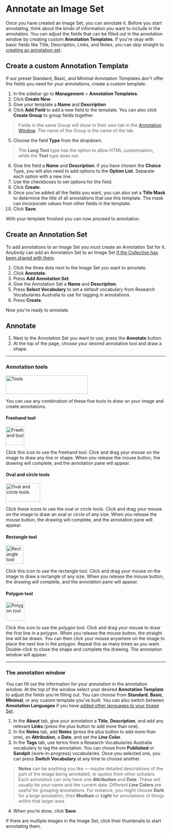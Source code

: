 # Annotate an Image Set

Once you have created an Image Set, you can annotate it. Before you start annotating, think about the kinds of information you want to include in the annotation. You can adjust the fields that can be filled out in the annotation window by creating custom **Annotation Templates**. If you're okay with basic fields like Title, Description, Links, and Notes, you can skip straight to [creating an annotation set](https://systemik-solutions.github.io/Glycerine_Guide/4.%20Annotate%20an%20Image%20Set/Annotate%20an%20Image%20Set.html#create-an-annotation-set).

## Create a custom Annotation Template

If our preset Standard, Basic, and Minimal Annotation Templates don't offer the fields you need for your annotations, create a custom template.

1. In the sidebar go to **Management** > **Annotation Templates**.
2. Click **Create New**.
3. Give your template a **Name** and **Description**
4. Click **Add Field** to add a new field to the template. You can also click **Create Group** to group fields together.

> Fields in the same Group will show in their own tab in the [Annotation Window](https://systemik-solutions.github.io/Glycerine_Guide/4.%20Annotate%20an%20Image%20Set/Annotate%20an%20Image%20Set.html#the-annotation-window). The name of the Group is the name of the tab.

5. Choose the field **Type** from the dropdown.

> The **Long Text** type has the option to allow HTML customisation, while the **Text** type does not.

6. Give the field a **Name** and **Description**. If you have chosen the **Choice** Type, you will also need to add options to the **Option List**. Separate each option with a new line.
7. Use the checkboxes to set options for the field.
8. Click **Create**.
9. Once you've added all the fields you want, you can also set a **Title Mask** to determine the title of all annotations that use this template. The mask can incorporate values from other fields in the template.
10. Click **Save**.

With your template finished you can now proceed to annotation.

## Create an Annotation Set

To add annotations to an Image Set you must create an Annotation Set for it. Anybody can add an Annotation Set to an Image Set [if the Collection has been shared with them](https://systemik-solutions.github.io/image_annotation_site/2.%20Share%20a%20Collection/Share%20a%20Collection.html).

1.	Click the three dots next to the Image Set you want to annotate.
2.	Click **Annotate**.
3.	Press **Add Annotation Set**.
4.	Give the Annotation Set a **Name** and **Description**.
5.	Press **Select Vocabulary** to set a default vocabulary from Research Vocabularies Australia to use for tagging in annotations.
6.	Press **Create**.

Now you're ready to annotate.

## Annotate

1.	Next to the Annotation Set you want to use, press the **Annotate** button.
2.	At the top of the page, choose your desired annotation tool and draw a shape.

***
### Annotation tools

<img width="258" height="58" alt="Tools" src="https://github.com/user-attachments/assets/024def09-d1fe-4d5c-ac76-f49d88af50c8" />

You can use any combination of these five tools to draw on your image and create annotations.

#### Freehand tool

<img width="58" height="58" alt="Freehand tool" src="https://github.com/user-attachments/assets/b6a4012e-6661-4a01-be9e-8faad052e7a6" />

Click this icon to use the freehand tool. Click and drag your mouse on the image to draw any line or shape. When you release the mouse button, the drawing will complete, and the annotation pane will appear.

#### Oval and circle tools
  
<img width="108" height="58" alt="Oval and circle tools" src="https://github.com/user-attachments/assets/15ef8ed4-8502-450b-9723-1f9f3dd37f5d" />

Click these icons to use the oval or circle tools. Click and drag your mouse on the image to draw an oval or circle of any size. When you release the mouse button, the drawing will complete, and the annotation pane will appear.

#### Rectangle tool

<img width="55" height="58" alt="Rectangle tool" src="https://github.com/user-attachments/assets/4883cbd9-b8a3-4275-8510-47d822e078a2" />

Click this icon to use the rectangle tool. Click and drag your mouse on the image to draw a rectangle of any size. When you release the mouse button, the drawing will complete, and the annotation pane will appear.

#### Polygon tool

<img width="58" height="58" alt="Polygon tool" src="https://github.com/user-attachments/assets/d3289d76-aefc-4c50-ad61-4fa7fbcccd93" />

Click this icon to use the polygon tool. Click and drag your mouse to draw the first line in a polygon. When you release the mouse button, the straight line will be drawn. You can then click your mouse anywhere on the image to place the next line in the polygon. Repeat this as many times as you want. Double-click to close the shape and complete the drawing. The annotation window will appear.
***
### The annotation window

You can fill out the information for your annotation in the annotation window. At the top of the window select your desired **Annotation Template** to adjust the fields you're filling out. You can choose from **Standard**, **Basic**, **Minimal**, or any custom template you've built. You can also switch between **Annotation Languages** if you have [added other languages to your Image Set](https://systemik-solutions.github.io/Glycerine_Guide/3.%20Create%20an%20Image%20Set/Create%20an%20Image%20Set.html#manually-create-an-image-set).

1.	In the **About** tab, give your annotation a **Title**, **Description**, and add any relevant **Links** (press the plus button to add more than one).
2.	In the **Notes** tab, add **Notes** (press the plus button to add more than one), an **Attribution**, a **Date**, and set the **Line Color**.
3.	In the **Tags** tab, use terms from a Research Vocabularies Australia vocabulary to tag the annotation. You can chose from **Published** or **Sandpit** (work-in-progress) vocabularies. Once you selected one, you can press **Switch Vocabulary** at any time to choose another.

> **Notes** can be anything you like — maybe detailed descriptions of the part of the image being annotated, or quotes from other scholars.
Each annotation can only have one **Attribution** and **Date**. These will usually be your name and the current date.
Different **Line Colors** are useful for grouping annotations. For instance, you might choose **Dark** for a large annotation, then **Medium** or **Light** for annotations of things within that larger area.

4.	When you’re done, click **Save**.

If there are multiple images in the Image Set, click their thumbnails to start annotating them.
